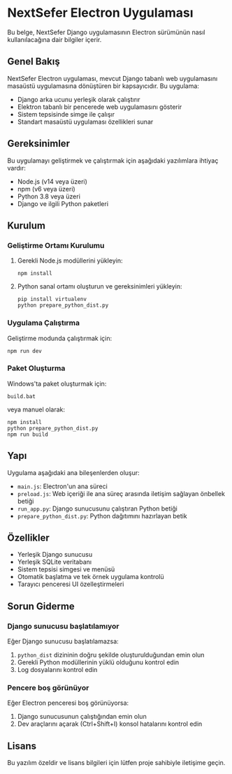 # NextSefer Electron Uygulaması

Bu belge, NextSefer Django uygulamasının Electron sürümünün nasıl kullanılacağına dair bilgiler içerir.

## Genel Bakış

NextSefer Electron uygulaması, mevcut Django tabanlı web uygulamasını masaüstü uygulamasına dönüştüren bir kapsayıcıdır. Bu uygulama:

- Django arka ucunu yerleşik olarak çalıştırır
- Elektron tabanlı bir pencerede web uygulamasını gösterir
- Sistem tepsisinde simge ile çalışır
- Standart masaüstü uygulaması özellikleri sunar

## Gereksinimler

Bu uygulamayı geliştirmek ve çalıştırmak için aşağıdaki yazılımlara ihtiyaç vardır:

- Node.js (v14 veya üzeri)
- npm (v6 veya üzeri) 
- Python 3.8 veya üzeri
- Django ve ilgili Python paketleri

## Kurulum

### Geliştirme Ortamı Kurulumu

1. Gerekli Node.js modüllerini yükleyin:
   ```
   npm install
   ```

2. Python sanal ortamı oluşturun ve gereksinimleri yükleyin:
   ```
   pip install virtualenv
   python prepare_python_dist.py
   ```

### Uygulama Çalıştırma

Geliştirme modunda çalıştırmak için:

```
npm run dev
```

### Paket Oluşturma

Windows'ta paket oluşturmak için:

```
build.bat
```

veya manuel olarak:

```
npm install
python prepare_python_dist.py
npm run build
```

## Yapı

Uygulama aşağıdaki ana bileşenlerden oluşur:

- `main.js`: Electron'un ana süreci
- `preload.js`: Web içeriği ile ana süreç arasında iletişim sağlayan önbellek betiği
- `run_app.py`: Django sunucusunu çalıştıran Python betiği
- `prepare_python_dist.py`: Python dağıtımını hazırlayan betik

## Özellikler

- Yerleşik Django sunucusu
- Yerleşik SQLite veritabanı
- Sistem tepsisi simgesi ve menüsü
- Otomatik başlatma ve tek örnek uygulama kontrolü
- Tarayıcı penceresi UI özelleştirmeleri

## Sorun Giderme

### Django sunucusu başlatılamıyor

Eğer Django sunucusu başlatılamazsa:

1. `python_dist` dizininin doğru şekilde oluşturulduğundan emin olun
2. Gerekli Python modüllerinin yüklü olduğunu kontrol edin
3. Log dosyalarını kontrol edin

### Pencere boş görünüyor

Eğer Electron penceresi boş görünüyorsa:

1. Django sunucusunun çalıştığından emin olun
2. Dev araçlarını açarak (Ctrl+Shift+I) konsol hatalarını kontrol edin

## Lisans

Bu yazılım özeldir ve lisans bilgileri için lütfen proje sahibiyle iletişime geçin. 